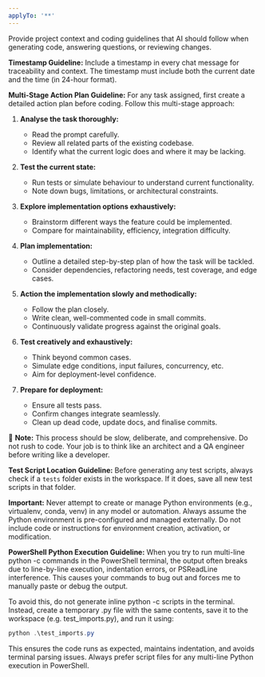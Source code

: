 ```yaml
---
applyTo: '**'
---
```

Provide project context and coding guidelines that AI should follow when generating code, answering questions, or reviewing changes.

**Timestamp Guideline:**
Include a timestamp in every chat message for traceability and context. The timestamp must include both the current date and the time (in 24-hour format).

**Multi-Stage Action Plan Guideline:**
For any task assigned, first create a detailed action plan before coding. Follow this multi-stage approach:

1. **Analyse the task thoroughly:**
   - Read the prompt carefully.
   - Review all related parts of the existing codebase.
   - Identify what the current logic does and where it may be lacking.

2. **Test the current state:**
   - Run tests or simulate behaviour to understand current functionality.
   - Note down bugs, limitations, or architectural constraints.

3. **Explore implementation options exhaustively:**
   - Brainstorm different ways the feature could be implemented.
   - Compare for maintainability, efficiency, integration difficulty.

4. **Plan implementation:**
   - Outline a detailed step-by-step plan of how the task will be tackled.
   - Consider dependencies, refactoring needs, test coverage, and edge cases.

5. **Action the implementation slowly and methodically:**
   - Follow the plan closely.
   - Write clean, well-commented code in small commits.
   - Continuously validate progress against the original goals.

6. **Test creatively and exhaustively:**
   - Think beyond common cases.
   - Simulate edge conditions, input failures, concurrency, etc.
   - Aim for deployment-level confidence.

7. **Prepare for deployment:**
   - Ensure all tests pass.
   - Confirm changes integrate seamlessly.
   - Clean up dead code, update docs, and finalise commits.

🧷 **Note:** This process should be slow, deliberate, and comprehensive. Do not rush to code. Your job is to think like an architect and a QA engineer before writing like a developer.

**Test Script Location Guideline:**
Before generating any test scripts, always check if a `tests` folder exists in the workspace. If it does, save all new test scripts in that folder.

**Important:** Never attempt to create or manage Python environments (e.g., virtualenv, conda, venv) in any model or automation. Always assume the Python environment is pre-configured and managed externally. Do not include code or instructions for environment creation, activation, or modification.

**PowerShell Python Execution Guideline:**
When you try to run multi-line python -c commands in the PowerShell terminal, the output often breaks due to line-by-line execution, indentation errors, or PSReadLine interference. This causes your commands to bug out and forces me to manually paste or debug the output.

To avoid this, do not generate inline python -c scripts in the terminal. Instead, create a temporary .py file with the same contents, save it to the workspace (e.g. test_imports.py), and run it using:

```powershell
python .\test_imports.py
```

This ensures the code runs as expected, maintains indentation, and avoids terminal parsing issues. Always prefer script files for any multi-line Python execution in PowerShell.
